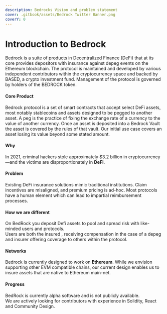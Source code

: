 ```yaml
---
description: Bedrocks Vision and problem statement
cover: .gitbook/assets/Bedrock Twitter Banner.png
coverY: 0
---
```


# Introduction to Bedrock

Bedrock is a suite of products in Decentralized Finance (DeFi) that at its core provides depositors with insurance against depeg events on the Ethereum blockchain. The protocol is maintained and developed by various independent contributors within the cryptocurrency space and backed by BASED, a crypto investment fund. Management of the protocol is governed by holders of the BEDROCK token.&#x20;

#### Core Product



Bedrock protocol is a set of smart contracts that accept select DeFi assets, most notably stablecoins and assets designed to be pegged to another asset. A peg is the practice of fixing the exchange rate of a currency to the value of another currency. Once an asset is deposited into a Bedrock Vault the asset is covered by the rules of that vault. Our initial use case covers an asset losing its value beyond some stated amount.&#x20;



#### Why

In 2021, criminal hackers stole approximately $3.2 billion in cryptocurrency —and the victims are disproportionately in **DeFi**.

#### Problem

Existing DeFi insurance solutions mimic traditional institutions. Claim incentives are misaligned, and premium pricing is ad-hoc. Most protocols have a human element which can lead to impartial reimbursement processes.&#x20;



#### How we are different

On BedRock you deposit Defi assets to pool and spread risk with like-minded users and protocols.\
Users are both the insured , receiving compensation in the case of a depeg and insurer offering coverage to others within the protocol.

#### Networks

Bedrock is currently designed to work on **Ethereum**. While we envision supporting other EVM compatible chains, our current design enables us to insure assets that are native to Ethereum main-net.

#### Progress

BedRock is currently alpha software and is not publicly available.\
We are actively looking for contributors with experience in Solidity, React and Community Design.

####

